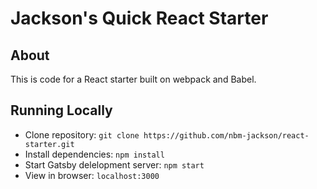 # Jackson's Quick React Starter

## About

This is code for a React starter built on webpack and Babel.

## Running Locally

- Clone repository: `git clone https://github.com/nbm-jackson/react-starter.git`
- Install dependencies: `npm install`
- Start Gatsby delelopment server: `npm start`
- View in browser: `localhost:3000`